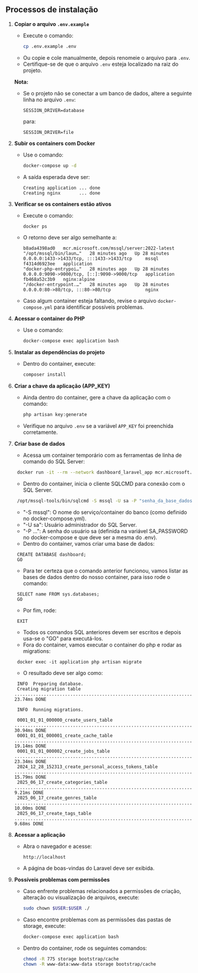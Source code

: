 
## Processos de instalação

1. **Copiar o arquivo `.env.example`**

    - Execute o comando:
      ```bash
      cp .env.example .env
      ```
    - Ou copie e cole manualmente, depois renomeie o arquivo para `.env`.
    - Certifique-se de que o arquivo `.env` esteja localizado na raiz do projeto.

   **Nota:**
    - Se o projeto não se conectar a um banco de dados, altere a seguinte linha no arquivo `.env`:
      ```env
      SESSION_DRIVER=database
      ```
      para:
      ```env
      SESSION_DRIVER=file
      ```

2. **Subir os containers com Docker**

    - Use o comando:
      ```bash
      docker-compose up -d
      ```
    - A saída esperada deve ser:
      ```
      Creating application ... done
      Creating nginx       ... done
      ```

3. **Verificar se os containers estão ativos**

    - Execute o comando:
      ```bash
      docker ps
      ```
    - O retorno deve ser algo semelhante a:
      ```
      b8ada4398ad0   mcr.microsoft.com/mssql/server:2022-latest   "/opt/mssql/bin/laun…"   28 minutes ago   Up 28 minutes   0.0.0.0:1433->1433/tcp, :::1433->1433/tcp     mssql
      f4314d6923ee   application                                  "docker-php-entrypoi…"   28 minutes ago   Up 28 minutes   0.0.0.0:9090->9000/tcp, [::]:9090->9000/tcp   application
      fb468a52c3b9   nginx:alpine                                 "/docker-entrypoint.…"   28 minutes ago   Up 28 minutes   0.0.0.0:80->80/tcp, :::80->80/tcp             nginx
      ```
    - Caso algum container esteja faltando, revise o arquivo `docker-compose.yml` para identificar possíveis problemas.

4. **Acessar o container do PHP**

    - Use o comando:
      ```bash
      docker-compose exec application bash
      ```

5. **Instalar as dependências do projeto**

    - Dentro do container, execute:
      ```bash
      composer install
      ```

6. **Criar a chave da aplicação (APP_KEY)**

    - Ainda dentro do container, gere a chave da aplicação com o comando:
      ```bash
      php artisan key:generate
      ```
    - Verifique no arquivo `.env` se a variável `APP_KEY` foi preenchida corretamente.


7. **Criar base de dados**

    -  Acessa um container temporário com as ferramentas de linha de comando do SQL Server: 
   ```bash
    docker run -it --rm --network dashboard_laravel_app mcr.microsoft.com/mssql-tools /bin/bash
   ```
   - Dentro do container, inicia o cliente SQLCMD para conexão com o SQL Server.
   ```bash
    /opt/mssql-tools/bin/sqlcmd -S mssql -U sa -P "senha_da_base_dados"
   ```
   - "-S mssql": O nome do serviço/container do banco (como definido no docker-compose.yml).
   - "-U sa": Usuário administrador do SQL Server.
   - "-P ...": A senha do usuário sa (definida na variável SA_PASSWORD no docker-compose e que deve ser a mesma do .env).
   - Dentro do container, vamos criar uma base de dados:
   ```
    CREATE DATABASE dashboard;
    GO
   ```
   - Para ter certeza que o comando anterior funcionou, vamos listar as bases de dados dentro do nosso container, para isso rode o comando:
   ```
    SELECT name FROM sys.databases;
    GO
   ```
   - Por fim, rode:
   ```
    EXIT
   ```
   - Todos os comandos SQL anteriores devem ser escritos e depois usa-se o "GO" para executá-los.
   - Fora do container, vamos executar o container do php e rodar as migrations:
   ```
    docker exec -it application php artisan migrate
   ```
   - O resultado deve ser algo como: 
   ```
    INFO  Preparing database.
    Creating migration table ........................................................................................................... 23.74ms DONE
    
    INFO  Running migrations.
    
    0001_01_01_000000_create_users_table ............................................................................................... 30.94ms DONE
    0001_01_01_000001_create_cache_table ............................................................................................... 19.14ms DONE
    0001_01_01_000002_create_jobs_table ................................................................................................ 23.34ms DONE
    2024_12_28_152313_create_personal_access_tokens_table .............................................................................. 15.79ms DONE
    2025_06_17_create_categories_table .................................................................................................. 9.21ms DONE
    2025_06_17_create_genres_table ..................................................................................................... 10.00ms DONE
    2025_06_17_create_tags_table ........................................................................................................ 9.68ms DONE
   ```


8. **Acessar a aplicação**

    - Abra o navegador e acesse:
      ```
      http://localhost
      ```
    - A página de boas-vindas do Laravel deve ser exibida.


9. **Possíveis problemas com permissões**

    - Caso enfrente problemas relacionados a permissões de criação, alteração ou visualização de arquivos, execute:
       ```bash
       sudo chown $USER:$USER ./
       ```

    - Caso encontre problemas com as permissões das pastas de storage, execute:
      ```bash
      docker-compose exec application bash
      ```
    - Dentro do container, rode os seguintes comandos:
      ```bash
      chmod -R 775 storage bootstrap/cache
      chown -R www-data:www-data storage bootstrap/cache
      ```



